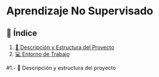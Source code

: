 # Aprendizaje No Supervisado
## 📑 Índice
1. [📂 Descripción y Estructura del Proyecto](#1---descripción-y-estructura-del-proyecto)
2. [💻 Entorno de Trabajo](#1---entorno-de-trabajo)


#1.- 📂 Descripción y estructura del proyecto

